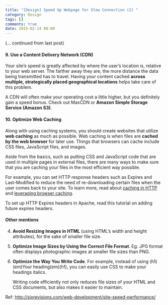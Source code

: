 ```yaml
---
title: "[Design] Speed Up Webpage for Slow Connection (2) "
category: Design
tags: []
comments: true
date: 2015-02-14 00:00
---
```



(... continued from last post)

#### 9. Use a Content Delivery Network (CDN)

Your site’s speed is greatly affected by where the user’s location is, relative to your web server. The farther away they are, the more distance the data being transmitted has to travel. Having your content cached **across multiple, strategically placed geographical locations** helps take care of this problem.

A CDN will often make your operating cost a little higher, but you definitely gain a speed bonus. Check out MaxCDN or **Amazon Simple Storage Service (Amazon S3)**.

#### 10. Optimize Web Caching

Along with using caching systems, you should create websites that utilize **web caching** as much as possible. Web caching is when files are **cached by the web browser** for later use. Things that browsers can cache include CSS files, JavaScript files, and images.

Aside from the basics, such as putting CSS and JavaScript code that are used in multiple pages in external files, there are many ways to make sure that you are caching your files in the most efficient way possible.

For example, you can set HTTP response headers such as Expires and Last-Modified to reduce the need of re-downloading certain files when the user comes back to your site. To learn more, read about [caching in HTTP](http://www.w3.org/Protocols/rfc2616/rfc2616-sec13.html) and [leveraging browser caching](https://developers.google.com/speed/docs/insights/LeverageBrowserCaching?csw=1#LeverageBrowserCaching).

To set up HTTP Expires headers in Apache, read this tutorial on adding future expires headers.

#### Other mentions

4. **Avoid Resizing Images in HTML** (using HTML’s width and height attributes), for the sake of smaller file size.

5. **Optimize Image Sizes by Using the Correct File Format**. Eg. JPG format often displays photographic images at smaller file sizes than PNG.

6. **Optimize the Way You Write Code**. For example, instead of using (h1)(em)Your heading(em)(h1), you can easily use CSS to make your headings italics.

   Writing code efficiently not only reduces file sizes of your HTML and CSS documents, but also makes it easier to maintain.

Ref: http://sixrevisions.com/web-development/site-speed-performance/
